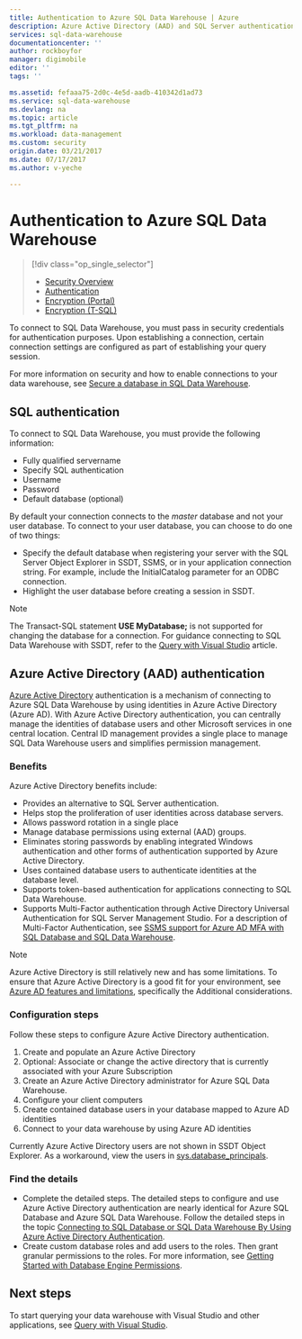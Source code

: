 ```yaml
---
title: Authentication to Azure SQL Data Warehouse | Azure
description: Azure Active Directory (AAD) and SQL Server authentication to Azure SQL Data Warehouse.
services: sql-data-warehouse
documentationcenter: ''
author: rockboyfor
manager: digimobile
editor: ''
tags: ''

ms.assetid: fefaaa75-2d0c-4e5d-aadb-410342d1ad73
ms.service: sql-data-warehouse
ms.devlang: na
ms.topic: article
ms.tgt_pltfrm: na
ms.workload: data-management
ms.custom: security
origin.date: 03/21/2017
ms.date: 07/17/2017
ms.author: v-yeche

---
```


# Authentication to Azure SQL Data Warehouse

> [!div class="op_single_selector"]
> * [Security Overview](sql-data-warehouse-overview-manage-security.md)
> * [Authentication](sql-data-warehouse-authentication.md)
> * [Encryption (Portal)](sql-data-warehouse-encryption-tde.md)
> * [Encryption (T-SQL)](sql-data-warehouse-encryption-tde-tsql.md)
> 
> 

To connect to SQL Data Warehouse, you must pass in security credentials for authentication purposes. Upon establishing a connection, certain connection settings are configured as part of establishing your query session.  

For more information on security and how to enable connections to your data warehouse, see [Secure a database in SQL Data Warehouse][Secure a database in SQL Data Warehouse].

## SQL authentication
To connect to SQL Data Warehouse, you must provide the following information:

* Fully qualified servername
* Specify SQL authentication
* Username
* Password
* Default database (optional)

By default your connection connects to the *master* database and not your user database. To connect to your user database, you can choose to do one of two things:

* Specify the default database when registering your server with the SQL Server Object Explorer in SSDT, SSMS, or in your application connection string. For example, include the InitialCatalog parameter for an ODBC connection.
* Highlight the user database before creating a session in SSDT.

> [!NOTE]
> The Transact-SQL statement **USE MyDatabase;** is not supported for changing the database for a connection. For guidance connecting to SQL Data Warehouse with SSDT, refer to the [Query with Visual Studio][Query with Visual Studio] article.
> 
> 

## Azure Active Directory (AAD) authentication

[Azure Active Directory][What is Azure Active Directory] authentication is a mechanism of connecting to Azure SQL Data Warehouse by using identities in Azure Active Directory (Azure AD). With Azure Active Directory authentication, you can centrally manage the identities of database users and other Microsoft services in one central location. Central ID management provides a single place to manage SQL Data Warehouse users and simplifies permission management. 

### Benefits

Azure Active Directory benefits include:

* Provides an alternative to SQL Server authentication.
* Helps stop the proliferation of user identities across database servers.
* Allows password rotation in a single place
* Manage database permissions using external (AAD) groups.
* Eliminates storing passwords by enabling integrated Windows authentication and other forms of authentication supported by Azure Active Directory.
* Uses contained database users to authenticate identities at the database level.
* Supports token-based authentication for applications connecting to SQL Data Warehouse.
* Supports Multi-Factor authentication through Active Directory Universal Authentication for SQL Server Management Studio. For a description of Multi-Factor Authentication, see [SSMS support for Azure AD MFA with SQL Database and SQL Data Warehouse](../sql-database/sql-database-ssms-mfa-authentication.md).

> [!NOTE]
> Azure Active Directory is still relatively new and has some limitations. To ensure that Azure Active Directory is a good fit for your environment, see [Azure AD features and limitations][Azure AD features and limitations], specifically the Additional considerations.
> 
> 

### Configuration steps

Follow these steps to configure Azure Active Directory authentication.

1. Create and populate an Azure Active Directory
2. Optional: Associate or change the active directory that is currently associated with your Azure Subscription
3. Create an Azure Active Directory administrator for Azure SQL Data Warehouse.
4. Configure your client computers
5. Create contained database users in your database mapped to Azure AD identities
6. Connect to your data warehouse by using Azure AD identities

Currently Azure Active Directory users are not shown in SSDT Object Explorer. As a workaround, view the users in [sys.database_principals](https://msdn.microsoft.com/zh-cn/library/ms187328.aspx).

### Find the details
* Complete the detailed steps. The detailed steps to configure and use Azure Active Directory authentication are nearly identical for Azure SQL Database and Azure SQL Data Warehouse. Follow the detailed steps in the topic [Connecting to SQL Database or SQL Data Warehouse By Using Azure Active Directory Authentication](../sql-database/sql-database-aad-authentication.md).
* Create custom database roles and add users to the roles. Then grant granular permissions to the roles. For more information, see [Getting Started with Database Engine Permissions](https://msdn.microsoft.com/zh-cn/library/mt667986.aspx).

## Next steps

To start querying your data warehouse with Visual Studio and other applications, see [Query with Visual Studio][Query with Visual Studio].

<!-- Article references -->
[Secure a database in SQL Data Warehouse]: ./sql-data-warehouse-overview-manage-security.md
[Query with Visual Studio]: ./sql-data-warehouse-query-visual-studio.md
[What is Azure Active Directory]: ../active-directory/active-directory-whatis.md
[Azure AD features and limitations]: ../sql-database/sql-database-aad-authentication.md#azure-ad-features-and-limitations
